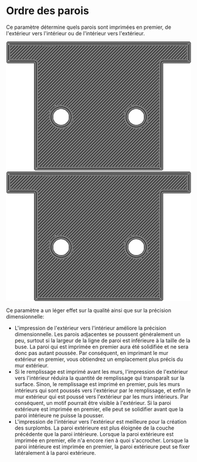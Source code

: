 Ordre des parois
====
Ce paramètre détermine quels parois sont imprimées en premier, de l'extérieur vers l'intérieur ou de l'intérieur vers l'extérieur.

![La paroi intérieure est imprimée en premier](../../../articles/images/outer_inset_first_disabled.gif)
![La paroi extérieure est imprimée en premier](../../../articles/images/outer_inset_first_enabled.gif)

Ce paramètre a un léger effet sur la qualité ainsi que sur la précision dimensionnelle:
* L'impression de l'extérieur vers l'intérieur améliore la précision dimensionnelle. Les parois adjacentes se poussent généralement un peu, surtout si la largeur de la ligne de paroi est inférieure à la taille de la buse. La paroi qui est imprimée en premier aura été solidifiée et ne sera donc pas autant poussée. Par conséquent, en imprimant le mur extérieur en premier, vous obtiendrez un emplacement plus précis du mur extérieur.
* Si le remplissage est imprimé avant les murs, l'impression de l'extérieur vers l'intérieur réduira la quantité de remplissage qui transparaît sur la surface. Sinon, le remplissage est imprimé en premier, puis les murs intérieurs qui sont poussés vers l'extérieur par le remplissage, et enfin le mur extérieur qui est poussé vers l'extérieur par les murs intérieurs. Par conséquent, un motif pourrait être visible à l'extérieur. Si la paroi extérieure est imprimée en premier, elle peut se solidifier avant que la paroi intérieure ne puisse la pousser.
* L'impression de l'intérieur vers l'extérieur est meilleure pour la création des surplombs. La paroi extérieure est plus éloignée de la couche précédente que la paroi intérieure. Lorsque la paroi extérieure est imprimée en premier, elle n'a encore rien à quoi s'accrocher. Lorsque la paroi intérieure est imprimée en premier, la paroi extérieure peut se fixer latéralement à la paroi extérieure.